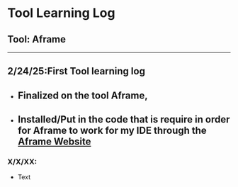 # Tool Learning Log

## Tool: Aframe

---

## 2/24/25:First Tool learning log
<ul>
  <li><h2>Finalized on the tool Aframe,</h2></li>
  <li><h2>Installed/Put in the code that is require in order for Aframe to work for my IDE through the <a href= "https://aframe.io/docs/1.7.0/introduction/installation.html"> Aframe Website</a></li>
</ul>

### X/X/XX:
* Text


<!-- 
* Links you used today (websites, videos, etc)
* Things you tried, progress you made, etc
* Challenges, a-ha moments, etc
* Questions you still have
* What you're going to try next
-->
